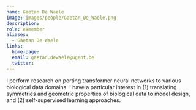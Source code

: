```yaml
---
name: Gaetan De Waele
image: images/people/Gaetan_De_Waele.png
description:
role: exmember
aliases:
  - Gaetan De Waele
links:
  home-page: 
  email: gaetan.dewaele@ugent.be
  twitter: 
---
```



I perform research on porting transformer neural networks to various biological data domains. I have a particular interest in (1) translating symmetries and geometric properties of biological data to model design, and (2) self-supervised learning approaches.

